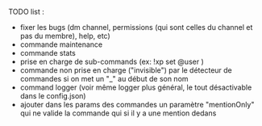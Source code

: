 TODO list :
- fixer les bugs (dm channel, permissions (qui sont celles du channel et pas du membre), help, etc)
- commande maintenance
- commande stats
- prise en charge de sub-commands (ex: !xp set @user <xpAmount>)
- commande non prise en charge ("invisible") par le détecteur de commandes si on met un "_" au début de son nom
- command logger (voir même logger plus général, le tout désactivable dans le config.json)
- ajouter dans les params des commandes un paramètre "mentionOnly" qui ne valide la commande qui si il y a une mention dedans
